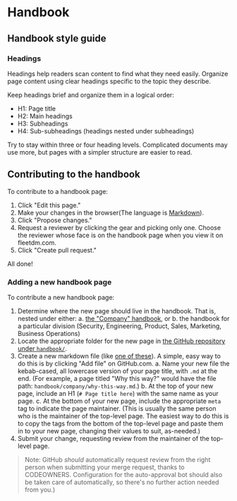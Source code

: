 # Handbook

## Handbook style guide

### Headings

Headings help readers scan content to find what they need easily. Organize page content using clear headings specific to the topic they describe.

Keep headings brief and organize them in a logical order:

* H1: Page title
* H2: Main headings
* H3: Subheadings
* H4: Sub-subheadings (headings nested under subheadings)

Try to stay within three or four heading levels. Complicated documents may use more, but pages with a simpler structure are easier to read.

## Contributing to the handbook

To contribute to a handbook page:
1. Click "Edit this page."
2. Make your changes in the browser(The language is [Markdown](https://github.github.com/gfm/)).
3. Click "Propose changes."
4. Request a reviewer by clicking the gear and picking only one.  Choose the reviewer whose face is on the handbook page when you view it on fleetdm.com.
5. Click "Create pull request."

All done!

### Adding a new handbook page

To contribute a new handbook page:
1. Determine where the new page should live in the handbook.  That is, nested under either:
  a. [the "Company" handbook](https://fleetdm.com/handbook/company), or
  b. the handbook for a particular division (Security, Engineering, Product, Sales, Marketing, Business Operations)
2. Locate the appropriate folder for the new page in [the GitHub repository under `handbook/`](https://github.com/fleetdm/fleet/tree/main/handbook).
3. Create a new markdown file (like [one of these](https://github.com/fleetdm/fleet/tree/f90148abad96fccb6c5647a31877fa7e91b5ee57/handbook/digital-experience)).  A simple, easy way to do this is by clicking "Add file" on GitHub.com.
  a. Name your new file the kebab-cased, all lowercase version of your page title, with `.md` at the end.  (For example, a page titled "Why this way?" would have the file path: `handbook/company/why-this-way.md`.)
  b. At the top of your new page, include an H1 (`# Page title here`) with the same name as your page.
  c. At the bottom of your new page, include the appropriate `meta` tag to indicate the page maintainer.  (This is usually the same person who is the maintainer of the top-level page.  The easiest way to do this is to copy the tags from the bottom of the top-level page and paste them in to your new page, changing their values to suit, as-needed.)
4. Submit your change, requesting review from the maintainer of the top-level page.

> Note: GitHub _should_ automatically request review from the right person when submitting your merge request, thanks to CODEOWNERS.  Configuration for the auto-approval bot should also be taken care of automatically, so there's no further action needed from you.)


<meta name="maintainedBy" value="mike-j-thomas">
<meta name="title" value="Handbook">
